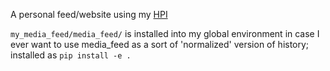 A personal feed/website using my [HPI](https://github.com/seanbreckenridge/HPI)

`my_media_feed/media_feed/` is installed into my global environment in case I ever want to use media_feed as a sort of 'normalized' version of history; installed as `pip install -e .`
